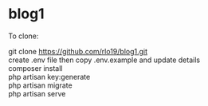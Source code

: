 # blog1

To clone:

git clone https://github.com/rlo19/blog1.git  
create .env file then copy .env.example and update details  
composer install  
php artisan key:generate  
php artisan migrate  
php artisan serve  

